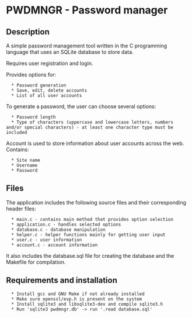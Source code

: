 # PWDMNGR - Password manager

## Description

A simple password management tool written in the C programming language that uses an SQLite database to store data.

Requires user registration and login.

Provides options for:

      * Password generation
      * Save, edit, delete accounts
      * List of all user accounts

To generate a password, the user can choose several options:

      * Password length
      * Type of characters (uppercase and lowercase letters, numbers and/or special characters) - at least one character type must be included

Account is used to store information about user accounts across the web. Contains:

      * Site name
      * Username
      * Password

## Files

The application includes the following source files and their corresponding header files:

      * main.c - contains main method that provides option selection
      * application.c - handles selected options
      * database.c - database manipulation
      * helper.c - helper functions mainly for getting user input
      * user.c - user information
      * account.c - account information

It also includes the database.sql file for creating the database and the Makefile for compilation.

## Requirements and installation

      * Install gcc and GNU Make if not already installed
      * Make sure openssl/evp.h is present on the system
      * Install sqlite3 and libsqlite3-dev and compile sqlite3.h
      * Run 'sqlite3 pwdmngr.db' -> run '.read database.sql'

